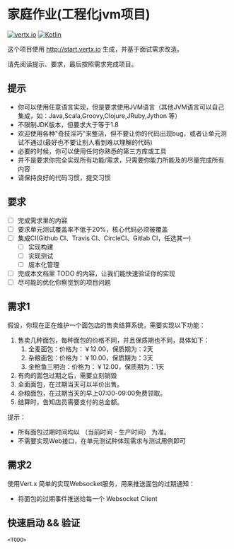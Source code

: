 # 家庭作业(工程化jvm项目)

[![vertx.io](https://img.shields.io/badge/vert.x-4.2.7-purple.svg?logo=eclipsevertdotx)](https://vertx.io)
[![Kotlin](https://img.shields.io/badge/kotlin-1.6.10-blue.svg?logo=kotlin)](http://kotlinlang.org)

这个项目使用 http://start.vertx.io 生成，并基于面试需求改造。

请先阅读提示、要求，最后按照需求完成项目。

## 提示

- 你可以使用任意语言实现，但是要求使用JVM语言（其他JVM语言可以自己集成，如：Java,Scala,Groovy,Clojure,JRuby,Jython 等）
- 不限制JDK版本，但要求大于等于1.8
- 欢迎使用各种"奇技淫巧"来整活，但不要让你的代码出现bug，或者让单元测试不通过(最好也不要让别人看到难以理解的代码)
- 必要的时候，你可以使用任何你熟悉的第三方库或工具
- 并不是要求你完全实现所有功能/需求，只需要你能力所能及的尽量完成所有内容
- 请保持良好的代码习惯，提交习惯

## 要求

- [ ] 完成需求里的内容
- [ ] 要求单元测试覆盖率不低于20%，核心代码必须被覆盖
- [ ] 集成CI(Github CI、Travis CI、CircleCI、Gitlab CI，任选其一)
    - [ ] 实现构建
    - [ ] 实现测试
    - [ ] 版本化管理
- [ ] 完成本文档里 TODO 的内容，让我们能快速验证你的实现
- [ ] 尽可能的优化你察觉到的项目问题

## 需求1

假设，你现在正在维护一个面包店的售卖结算系统，需要实现以下功能：

1. 售卖几种面包，每种面包的价格不同，并且保质期也不同，具体如下：
   1. 全麦面包：价格为：￥12.00，保质期为：2天
   2. 杂粮面包：价格为：￥10.00，保质期为：3天
   3. 金枪鱼三明治：价格为：￥12.00，保质期为：1天
2. 有肉的面包过期之后，需要立刻销毁
3. 全面面包，在过期当天可以半价出售。
4. 杂粮面包，在过期当天的早上07:00-09:00免费领取。
5. 结算时，告知店员需要支付的总金额。

提示：
- 所有面包过期时间均以 （当前时间 - 生产时间） 为准。 
- 不需要实现Web接口，在单元测试种体现需求与测试用例即可

## 需求2

使用Vert.x 简单的实现Websocket服务，用来推送面包的过期通知：
- 将面包的过期事件推送给每一个 Websocket Client

## 快速启动 && 验证

```
<TODO>
```
